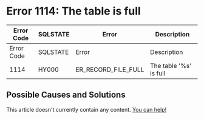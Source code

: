 
# Error 1114: The table is full


| Error Code | SQLSTATE | Error | Description |
| --- | --- | --- | --- |
| Error Code | SQLSTATE | Error | Description |
| 1114 | HY000 | ER_RECORD_FILE_FULL | The table '%s' is full |




## Possible Causes and Solutions


This article doesn't currently contain any content. [You can help!](/kb/en/writing-and-editing-knowledge-base-articles/)


